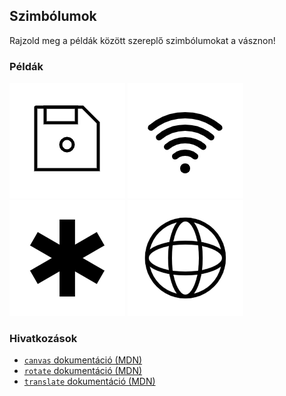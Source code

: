 ## Szimbólumok

Rajzold meg a példák között szereplő szimbólumokat a vásznon!

### Példák

<div class="align:center">

![Mentés szimbólum](tasks/symbols/assets/save.png)
![Wifi szimbólum](tasks/symbols/assets/wifi.png)
![Orvosi szimbólum](tasks/symbols/assets/medical.png)
![Világ szimbólum](tasks/symbols/assets/globe.png)

</div>

### Hivatkozások

- [`canvas` dokumentáció (MDN)][1]
- [`rotate` dokumentáció (MDN)][2]
- [`translate` dokumentáció (MDN)][3]

[1]: https://developer.mozilla.org/en-US/docs/Web/API/CanvasRenderingContext2D
[2]: https://developer.mozilla.org/en-US/docs/Web/API/CanvasRenderingContext2D/rotate
[3]: https://developer.mozilla.org/en-US/docs/Web/API/CanvasRenderingContext2D/translate
